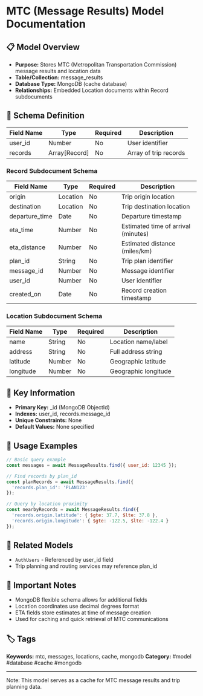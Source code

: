 # MTC (Message Results) Model Documentation

## 📋 Model Overview
- **Purpose:** Stores MTC (Metropolitan Transportation Commission) message results and location data
- **Table/Collection:** message_results
- **Database Type:** MongoDB (cache database)
- **Relationships:** Embedded Location documents within Record subdocuments

## 🔧 Schema Definition
| **Field Name** | **Type** | **Required** | **Description** |
|----------------|----------|--------------|-----------------|
| user_id | Number | No | User identifier |
| records | Array[Record] | No | Array of trip records |

### Record Subdocument Schema
| **Field Name** | **Type** | **Required** | **Description** |
|----------------|----------|--------------|-----------------|
| origin | Location | No | Trip origin location |
| destination | Location | No | Trip destination location |
| departure_time | Date | No | Departure timestamp |
| eta_time | Number | No | Estimated time of arrival (minutes) |
| eta_distance | Number | No | Estimated distance (miles/km) |
| plan_id | String | No | Trip plan identifier |
| message_id | Number | No | Message identifier |
| user_id | Number | No | User identifier |
| created_on | Date | No | Record creation timestamp |

### Location Subdocument Schema
| **Field Name** | **Type** | **Required** | **Description** |
|----------------|----------|--------------|-----------------|
| name | String | No | Location name/label |
| address | String | No | Full address string |
| latitude | Number | No | Geographic latitude |
| longitude | Number | No | Geographic longitude |

## 🔑 Key Information
- **Primary Key:** _id (MongoDB ObjectId)
- **Indexes:** user_id, records.message_id
- **Unique Constraints:** None
- **Default Values:** None specified

## 📝 Usage Examples
```javascript
// Basic query example
const messages = await MessageResults.find({ user_id: 12345 });

// Find records by plan_id
const planRecords = await MessageResults.find({
  'records.plan_id': 'PLAN123'
});

// Query by location proximity
const nearbyRecords = await MessageResults.find({
  'records.origin.latitude': { $gte: 37.7, $lte: 37.8 },
  'records.origin.longitude': { $gte: -122.5, $lte: -122.4 }
});
```

## 🔗 Related Models
- `AuthUsers` - Referenced by user_id field
- Trip planning and routing services may reference plan_id

## 📌 Important Notes
- MongoDB flexible schema allows for additional fields
- Location coordinates use decimal degrees format
- ETA fields store estimates at time of message creation
- Used for caching and quick retrieval of MTC communications

## 🏷️ Tags
**Keywords:** mtc, messages, locations, cache, mongodb
**Category:** #model #database #cache #mongodb

---
Note: This model serves as a cache for MTC message results and trip planning data.